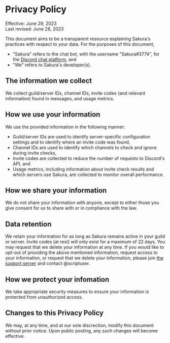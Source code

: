 # Privacy Policy

Effective: June 29, 2023\
Last revised: June 28, 2023

This document aims to be a transparent resource explaining Sakura's practices with respect to your data. For the purposes of this document,

- "Sakura" refers to the chat bot, with the username "Sakura#3774", for the [Discord chat platform](https://discord.com/), and
- "We" refers to Sakura's developer(s).

## The information we collect

We collect guild/server IDs, channel IDs, invite codes (and relevant information) found in messages, and usage metrics.

## How we use your information

We use the provided information in the following manner:

- Guild/server IDs are used to identify server-specific configuration settings and to identify where an invite code was found,
- Channel IDs are used to identify which channels to check and ignore during invite checks,
- Invite codes are collected to reduce the number of requests to Discord's API, and
- Usage metrics, including information about invite check results and which servers use Sakura, are collected to monitor overall performance.

## How we share your information

We do not share your information with anyone, except to either those you give consent for us to share with or in compliance with the law.

## Data retention

We retain your information for as long as Sakura remains active in your guild or server. Invite codes (at rest) will only exist for a maximum of 22 days. You may request that we delete your information at any time. If you would like to opt-out of providing the above mentioned information, request access to your information, or request that we delete your information, please join [the support server](https://discord.gg/wtZurTFJdH) and contact @scriptuser.

## How we protect your infomation

We take appropriate security measures to ensure your information is protected from unauthorized access.

## Changes to this Privacy Policy

We may, at any time, and at our sole discrection, modify this document without prior notice. Upon public posting, any such changes will become effective.